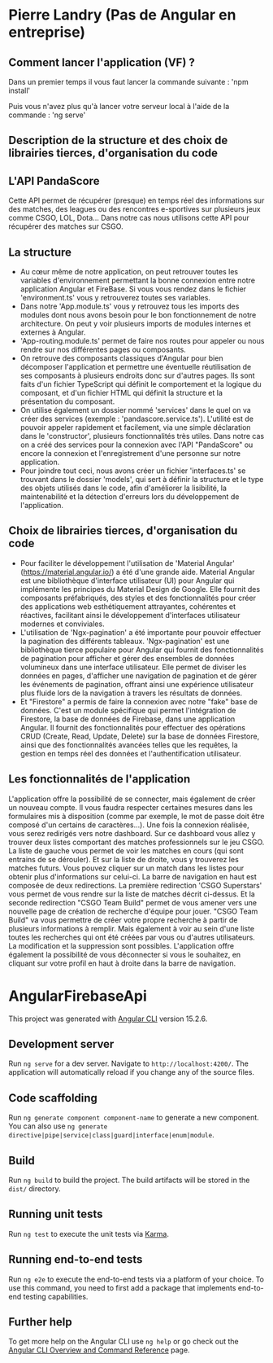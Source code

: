 # Pierre Landry (Pas de Angular en entreprise)

## Comment lancer l'application (VF) ? 
Dans un premier temps il vous faut lancer la commande suivante :
'npm install'

Puis vous n'avez plus qu'à lancer votre serveur local à l'aide de la commande :
'ng serve'

## Description de la structure et des choix de librairies tierces, d'organisation du code
## L'API PandaScore

Cette API permet de récupérer (presque) en temps réel des informations sur des matches, des leagues ou des rencontres e-sportives sur plusieurs jeux comme CSGO, LOL, Dota... Dans notre cas nous utilisons cette API pour récupérer des matches sur CSGO.

## La structure

 - Au cœur même de notre application, on peut retrouver toutes les variables d'environnement permettant la bonne connexion entre notre application Angular et FireBase. Si vous vous rendez dans le fichier 'environment.ts' vous y retrouverez toutes ses variables.
 - Dans notre 'App.module.ts' vous y retrouvez tous les imports des modules dont nous avons besoin pour le bon fonctionnement de notre architecture. On peut y voir plusieurs imports de modules internes et externes à Angular.
 - 'App-routing.module.ts' permet de faire nos routes pour appeler ou nous rendre sur nos différentes pages ou composants. 
 - On retrouve des composants classiques d'Angular pour bien décomposer l'application et permettre une éventuelle réutilisation de ses composants à plusieurs endroits donc sur d'autres pages. Ils sont faits d'un fichier TypeScript qui définit le comportement et la logique du composant, et d'un fichier HTML qui définit la structure et la présentation du composant.
 - On utilise également un dossier nommé 'services' dans le quel on va créer des services (exemple : 'pandascore.service.ts'). L'utilité est de pouvoir appeler rapidement et facilement, via une simple déclaration dans le 'constructor', plusieurs fonctionnalités très utiles. Dans notre cas on a créé des services pour la connexion avec l'API "PandaScore" ou encore la connexion et l'enregistrement d'une personne sur notre application.
 - Pour joindre tout ceci, nous avons créer un fichier 'interfaces.ts' se trouvant dans le dossier 'models', qui sert à définir la structure et le type des objets utilisés dans le code, afin d'améliorer la lisibilité, la maintenabilité et la détection d'erreurs lors du développement de l'application.

## Choix de librairies tierces, d'organisation du code

- Pour faciliter le développement l'utilisation de 'Material Angular' (https://material.angular.io/) a été d'une grande aide.
Material Angular est une bibliothèque d'interface utilisateur (UI) pour Angular qui implémente les principes du Material Design de Google. Elle fournit des composants préfabriqués, des styles et des fonctionnalités pour créer des applications web esthétiquement attrayantes, cohérentes et réactives, facilitant ainsi le développement d'interfaces utilisateur modernes et conviviales.
- L'utilisation de 'Ngx-pagination' a été importante pour pouvoir effectuer la pagination des différents tableaux. 'Ngx-pagination' est une bibliothèque tierce populaire pour Angular qui fournit des fonctionnalités de pagination pour afficher et gérer des ensembles de données volumineux dans une interface utilisateur. Elle permet de diviser les données en pages, d'afficher une navigation de pagination et de gérer les événements de pagination, offrant ainsi une expérience utilisateur plus fluide lors de la navigation à travers les résultats de données.
- Et "Firestore" a permis de faire la connexion avec notre "fake" base de données. C'est un module spécifique qui permet l'intégration de Firestore, la base de données de Firebase, dans une application Angular. Il fournit des fonctionnalités pour effectuer des opérations CRUD (Create, Read, Update, Delete) sur la base de données Firestore, ainsi que des fonctionnalités avancées telles que les requêtes, la gestion en temps réel des données et l'authentification utilisateur.

## Les fonctionnalités de l'application

L'application offre la possibilité de se connecter, mais également de créer un nouveau compte. Il vous faudra respecter certaines mesures dans les formulaires mis à disposition (comme par exemple, le mot de passe doit être composé d'un certains de caractères...).
Une fois la connexion réalisée, vous serez redirigés vers notre dashboard. Sur ce dashboard vous allez y trouver deux listes comportant des matches professionnels sur le jeu CSGO. La liste de gauche vous permet de voir les matches en cours (qui sont entrains de se dérouler). Et sur la liste de droite, vous y trouverez les matches futurs.
Vous pouvez cliquer sur un match dans les listes pour obtenir plus d'informations sur celui-ci.
La barre de navigation en haut est composée de deux redirections. La première redirection 'CSGO Superstars' vous permet de vous rendre sur la liste de matches décrit ci-dessus. Et la seconde redirection "CSGO Team Build" permet de vous amener vers une nouvelle page de création de recherche d'équipe pour jouer.
"CSGO Team Build" va vous permettre de créer votre propre recherche à partir de plusieurs informations à remplir. Mais également à voir au sein d'une liste toutes les recherches qui ont été créées par vous ou d'autres utilisateurs. La modification et la suppression sont possibles.
L'application offre également la possibilité de vous déconnecter si vous le souhaitez, en cliquant sur votre profil en haut à droite dans la barre de navigation.

# AngularFirebaseApi

This project was generated with [Angular CLI](https://github.com/angular/angular-cli) version 15.2.6.

## Development server

Run `ng serve` for a dev server. Navigate to `http://localhost:4200/`. The application will automatically reload if you change any of the source files.

## Code scaffolding

Run `ng generate component component-name` to generate a new component. You can also use `ng generate directive|pipe|service|class|guard|interface|enum|module`.

## Build

Run `ng build` to build the project. The build artifacts will be stored in the `dist/` directory.

## Running unit tests

Run `ng test` to execute the unit tests via [Karma](https://karma-runner.github.io).

## Running end-to-end tests

Run `ng e2e` to execute the end-to-end tests via a platform of your choice. To use this command, you need to first add a package that implements end-to-end testing capabilities.

## Further help

To get more help on the Angular CLI use `ng help` or go check out the [Angular CLI Overview and Command Reference](https://angular.io/cli) page.
